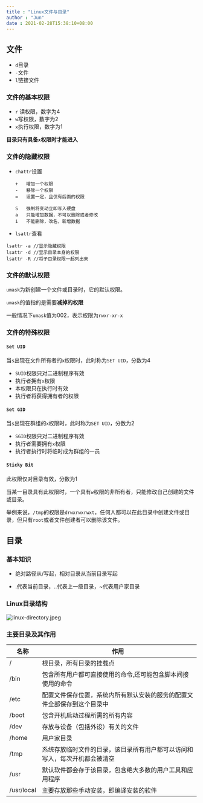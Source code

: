 ```yaml
---
title : "Linux文件与目录"
author : "Jun"
date : 2021-02-28T15:38:10+08:00
---
```




## 文件


- `d`目录
- `-`文件
- `l`链接文件

### 文件的基本权限

- `r` 读权限，数字为4
- `w`写权限，数字为2
- `x`执行权限，数字为1

**目录只有具备`x`权限时才能进入**

### 文件的隐藏权限

- `chattr`设置

  ```
  +   增加一个权限
  -   移除一个权限
  =   设置一定，且仅有后面的权限
  
  S   强制将变动立即写入硬盘
  a   只能增加数据，不可以删除或者修改
  i   不能删除，改名，新增数据
  ```

- `lsattr`查看

```
lsattr -a //显示隐藏权限
lsattr -d //显示目录本身的权限
lsattr -R //将子目录权限一起列出来
```

### 文件的默认权限

`umask`为新创建一个文件或目录时，它的默认权限。

`umask`的值指的是需要**减掉的权限**

一般情况下`umask`值为002，表示权限为`rwxr-xr-x`

### 文件的特殊权限
#### `Set UID`

当`s`出现在文件所有者的`x`权限时，此时称为`SET UID`，分数为4

- `SUID`权限只对二进制程序有效
- 执行者拥有`x`权限
- 本权限只在执行时有效
- 执行者将获得拥有者的权限

#### `Set GID`
当`s`出现在群组的`x`权限时，此时称为`SET UID`，分数为2

- `SGID`权限只对二进制程序有效
- 执行者需要拥有`x`权限
- 执行者执行时将临时成为群组的一员

#### `Sticky Bit`
此权限仅对目录有效，分数为1

当某一目录具有此权限时，一个具有`w`权限的非所有者，只能修改自己创建的文件或目录。

举例来说，`/tmp`的权限是`drwxrwxrwxt`，任何人都可以在此目录中创建文件或目录，但只有`root`或者文件创建者可以删除该文件。



## 目录

### 基本知识

- 绝对路径从/写起，相对目录从当前目录写起

- .代表当前目录，..代表上一级目录，~代表用户家目录

  

### Linux目录结构

![linux-directory.jpeg](https://i.loli.net/2021/01/22/ciCo2UblF1AIjup.jpg)

### 主要目录及其作用

| 名称       | 作用                                                         |
| ---------- | ------------------------------------------------------------ |
| /          | 根目录，所有目录的挂载点                                     |
| /bin       | 包含所有用户都可直接使用的命令,还可能包含脚本间接使用的命令  |
| /etc       | 配置文件保存位置，系统内所有默认安装的服务的配置文件全部保存到这个目录中 |
| /boot      | 包含开机启动过程所需的所有内容                               |
| /dev       | 存放与设备（包括外设）有关的文件                             |
| /home      | 用户家目录                                                   |
| /tmp       | 系统存放临时文件的目录，该目录所有用户都可以访问和写入，每次开机都会被清空 |
| /usr       | 默认软件都会存于该目录，包含绝大多数的用户工具和应用程序     |
| /usr/local | 主要存放那些手动安装，即编译安装的软件                       |
